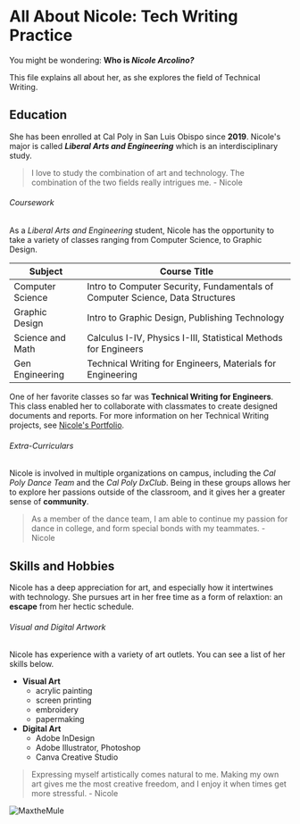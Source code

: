 # All About Nicole: Tech Writing Practice
You might be wondering: **Who is _Nicole Arcolino?_**

This file explains all about her, as she explores the field of Technical Writing.

## Education
She has been enrolled at Cal Poly in San Luis Obispo since **2019**.
Nicole's major is called **_Liberal Arts and Engineering_** which is an interdisciplinary study.
>I love to study the combination of art and technology. The combination of the two fields really intrigues me. - Nicole

###### Coursework
As a _Liberal Arts and Engineering_ student, Nicole has the opportunity to take a variety of classes ranging from Computer Science, to Graphic Design. 

| Subject | Course Title |
| ------- | ------- |
| Computer Science | Intro to Computer Security, Fundamentals of Computer Science, Data Structures |
| Graphic Design | Intro to Graphic Design, Publishing Technology |
| Science and Math | Calculus I-IV, Physics I-III, Statistical Methods for Engineers |
| Gen Engineering | Technical Writing for Engineers, Materials for Engineering |

One of her favorite classes so far was **Technical Writing for Engineers**. This class enabled her to collaborate with classmates to create designed documents and reports. For more information on her Technical Writing projects, see [Nicole's Portfolio](https://lanternfish-asparagus-k9nm.squarespace.com/).

###### Extra-Curriculars
Nicole is involved in multiple organizations on campus, including the _Cal Poly Dance Team_ and the _Cal Poly DxClub_. Being in these groups allows her to explore her passions outside of the classroom, and it gives her a greater sense of **community**.
>As a member of the dance team, I am able to continue my passion for dance in college, and form special bonds with my teammates. - Nicole

## Skills and Hobbies
Nicole has a deep appreciation for art, and especially how it intertwines with technology. She pursues art in her free time as a form of relaxtion: an **escape** from her hectic schedule.

###### Visual and Digital Artwork
Nicole has experience with a variety of art outlets. You can see a list of her skills below.
* **Visual Art**
  * acrylic painting
  * screen printing
  * embroidery
  * papermaking
* **Digital Art**
  * Adobe InDesign
  * Adobe Illustrator, Photoshop
  * Canva Creative Studio

>Expressing myself artistically comes natural to me. Making my own art gives me the most creative freedom, and I enjoy it when times get more stressful. - Nicole

![MaxtheMule](https://user-images.githubusercontent.com/97199824/149471397-fd237605-5013-4d5f-aa37-0f13f7d73af8.png)
